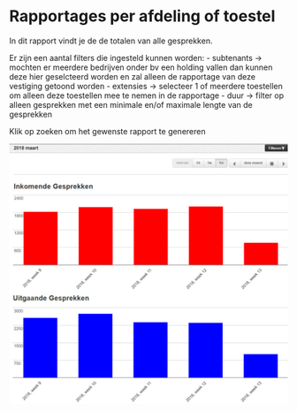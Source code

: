 <!-- TITLE: Rapportages -->
<!-- SUBTITLE: Rapportages -->

# Rapportages per afdeling of toestel
In dit rapport vindt je de de totalen van alle gesprekken.

Er zijn een aantal filters die ingesteld kunnen worden:
	- subtenants -> mochten er meerdere bedrijven onder bv een holding vallen dan kunnen deze hier geselcteerd worden en zal alleen de rapportage van deze vestiging getoond worden
	- extensies -> selecteer 1 of meerdere toestellen om alleen deze toestellen mee te nemen in de rapportage
	- duur -> filter op alleen gesprekken met een minimale en/of maximale lengte van de gesprekken

Klik op zoeken om het gewenste rapport te genereren

![Rapportage](/uploads/rapportage.jpg "Rapportage")